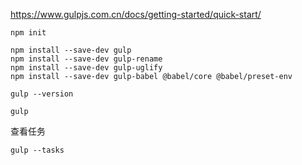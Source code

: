 https://www.gulpjs.com.cn/docs/getting-started/quick-start/


```
npm init

npm install --save-dev gulp
npm install --save-dev gulp-rename
npm install --save-dev gulp-uglify
npm install --save-dev gulp-babel @babel/core @babel/preset-env

gulp --version

gulp
```


查看任务

```
gulp --tasks
```